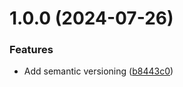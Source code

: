 # 1.0.0 (2024-07-26)


### Features

* Add semantic versioning ([b8443c0](https://github.com/andreiborca/telemetry-logging-package/commit/b8443c0705eac57f7479504b5be3a672f1a5b8ec))
